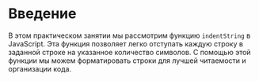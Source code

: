 # Введение

В этом практическом занятии мы рассмотрим функцию `indentString` в JavaScript. Эта функция позволяет легко отступать каждую строку в заданной строке на указанное количество символов. С помощью этой функции мы можем форматировать строки для лучшей читаемости и организации кода.
